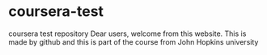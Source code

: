# coursera-test
coursera test repository
Dear users, 
  welcome from this website. This is made by github and this is part of the course from John Hopkins university
